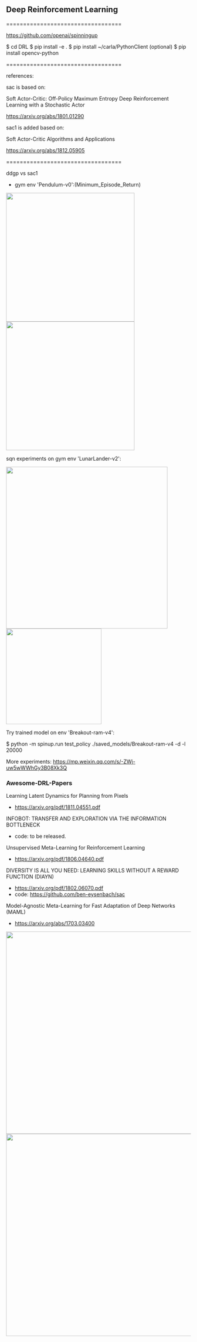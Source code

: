 

## Deep Reinforcement Learning
==================================

https://github.com/openai/spinningup

$ cd DRL
$ pip install -e .
$ pip install ~/carla/PythonClient (optional)
$ pip install opencv-python

==================================

references:

sac is based on:

Soft Actor-Critic: Off-Policy Maximum Entropy Deep Reinforcement Learning with a Stochastic Actor

https://arxiv.org/abs/1801.01290

sac1 is added based on:

Soft Actor-Critic Algorithms and Applications

https://arxiv.org/abs/1812.05905

==================================

ddgp vs sac1

* gym env 'Pendulum-v0':(Minimum_Episode_Return)

<div>
    <img src="https://github.com/createamind/DRL/blob/master/video_pic/ddpg1000.png" width="350" style="display:inline"/>
    <img src="https://github.com/createamind/DRL/blob/master/video_pic/sac1_1000.png" width="350" style="display:inline"/>
</div>

sqn experiments on gym env 'LunarLander-v2':

<div>
    <img src="https://github.com/createamind/DRL/blob/master/video_pic/LunarLander1.png" width="440" style="display:inline"/>
    <img src="https://github.com/createamind/DRL/blob/master/video_pic/LunarLander2.png" width="260" style="display:inline"/>
</div>


Try trained model on env 'Breakout-ram-v4':

$ python -m spinup.run test_policy ./saved_models/Breakout-ram-v4 -d -l 20000

More experiments: https://mp.weixin.qq.com/s/-ZWj-uw5wWWhGy3B08Xk3Q


### Awesome-DRL-Papers
Learning Latent Dynamics for Planning from Pixels
* https://arxiv.org/pdf/1811.04551.pdf

INFOBOT: TRANSFER AND EXPLORATION VIA THE INFORMATION BOTTLENECK
* code: to be released.

Unsupervised Meta-Learning for Reinforcement Learning
* https://arxiv.org/pdf/1806.04640.pdf

DIVERSITY IS ALL YOU NEED: LEARNING SKILLS WITHOUT A REWARD FUNCTION (DIAYN)
* https://arxiv.org/pdf/1802.06070.pdf
* code: https://github.com/ben-eysenbach/sac

Model-Agnostic Meta-Learning for Fast Adaptation of Deep Networks (MAML)
* https://arxiv.org/abs/1703.03400


<img src="https://github.com/createamind/DRL/blob/master/video_pic/sac1.png" width="550" style="display:inline"/>
<img src="https://github.com/createamind/DRL/blob/master/video_pic/sqn.png" width="550" style="display:inline"/>
